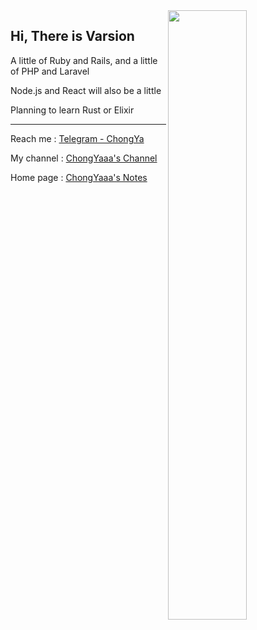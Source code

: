 
  <img align="right" src="https://github-readme-stats.vercel.app/api?username=Varsion&show_icons=true" width="50%" />



## Hi, There is Varsion

A little of Ruby and Rails, and a little of PHP and Laravel

Node.js and React will also be a little

Planning to learn Rust or Elixir

---

Reach me	 : [Telegram - ChongYa](https://t.me/Varsion)

My channel  : [ChongYaaa's Channel](https://t.me/cynight)

Home page  : [ChongYaaa's Notes](https://blog.varsion.cn)

